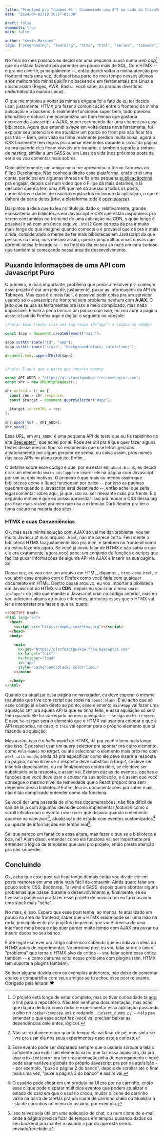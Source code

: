```yaml
---
title: "Frontend pro Tabnews #1 | Consumindo uma API no Lado do Cliente"
date: "2024-04-02T18:30:37-03:00"

draft: false
comments: true
math: false

author: "Kevin Marques"
tags: ["programming", "learning", "htmx", "html", "series", "tabnews", "frontend"]
---
```


No final do mês passado eu decidi dar uma pequena pausa numa *web app*[^1] que
eu estava fazendo pra aprender um pouco mais de SQL, Go e HTMX -- e pra me
divertir, principalmente --, então decidi voltar a minha atenção pro frontend
mais uma vez, dediquei boa parte do meu tempo nesses últimos anos melhorando
minhas *skills* no backend e em ferramentais pra Linux e coisas assim (Regex,
AWK, Bash... você sabe, as paradas divertidas *underhated* do mundo Linux).

[^1]: O projeto está longe de estar completo, mas se tiver curiosidade ta [aqui](https://github.com/kevinmarquesp/go-postr)
o link para o repositório. Não tem nenhuma documentação, mas acho que da pra
deduzir como rodar e experimentar essa aplicação passando o olho no
`docker-compose.yml` e rodando `./insert_dummy.py --help` pra entender o que
esse script faz (você vai precisar baixar as dependências dele antes, lógico).

O que me motivou a voltar às minhas origens foi o fato de eu ter decido usar,
justamente, HTMX pra fazer a comunicação entre o frontend da minha aplicação e
o backend. E realmente funcionou super bem, tudo pareceu idiomático e natural,
me economizou um bom tempo que gastaria escrevendo Javascript + AJAX, super
recomendo dar uma chance pra essa biblioteca. Agora que entendi o *hype* em
volta dessa nova ferramenta, fui explorar seu potencial e me atualizar um pouco
no front pra não ficar tão pra trás -- Bem, pelo visto eu tinha realmente
perdido muita coisa, agora o CSS finalmente tem regras pra animar elementos
durante o *scroll* da página ou pra quando eles ficam visíveis pro usuário, e
também suporta a sintaxe de *nesting*, similar a um SASS ou um Less da vida
(nos próximos posts da série eu vou comentar mais sobre).

Coincidentemente, um amigo meio me apresentou o fórum Tabnews do Filipe
Deschamps. Não conhecia direito essa plataforma, então criei uma conta,
participei em algumas threads e fiz uma pequena [publicaçãozinha](https://www.tabnews.com.br/kevinmarquesp/fiz-um-scriptzinho-pra-me-ajudar-a-escrever-commits-com-emojis)
pra engajar, depois caí num vídeo que o Filipe dá mais detalhes, e lá descobri
que ela tem uma API que me dá acesso a todos os posts, comentários e dados de
usuário registrados no banco da aplicação, o que é dahora da parte deles
(*btw*, a plataforma toda é [*open source*](https://github.com/filipedeschamps/tabnews.com.br)).

Daí pintou a ideia que tu leu no título já: dado o, relativamente, grande
ecossistema de bibliotecas em Javascript e CSS que estão disponíveis pra serem
consumidas no frontend de uma aplicação via CDN, o quão longe é possível ir só
com um único arquivo `.html`? Com certeza dá pra ir muito mais longe do que
imaginei quando comecei e é provável que dê pra ir mais ainda, considerando o
meme de ter mais bibliotecas em Javascript do que pessoas na Índia, mas mesmo
assim, quero compartilhar umas coisas que aprendi nessa brincadeira -- no final
do dia eu sou só mais um cara curioso que também tá começando nessa área de
desenvolvimento.

## Puxando Informações de uma API com Javascript Puro

O primeiro, e mais importante, problema que preciso resolver pra começar esse
projeto é dar um jeito de, justamente, puxar as informações da API do Tabnews.
Mas esse é o mais fácil, é possível pedir coisa pra um servidor usando só o
Javascript no frontend sem problema nenhum com **AJAX**. O jeito que se usa as
ferramentas pra isso é meio complicado, mas nada impossível; E vale a pena
brincar um pouco com isso, eu vou abrir a página `about:blank` do Firefox aqui
e digitar o seguinte no console:

```js
//nota: Esse trecho cria uma tag <main id="app"> e coloca no <body>

const $app = document.createElement("main");

$app.setAttribute("id", "app");
$app.setAttribute("style", "background:black; color:lime;");

document.body.appendChild($app);


//nota: É aqui que a parte que importa começa

const API_ADDR = "https://qlrcfuxdfgwxkqe.free.beeceptor.com";
const xhr = new XMLHttpRequest();

xhr.onload = () => {
  const res = xhr.response;
  const $target = document.querySelector("#app");

  $target.innerHTML = res;
};

xhr.open("GET", API_ADDR);
xhr.send();
```

Essa URL, em `API_ADDR`, é uma pequena API de teste que eu fiz rapidinho no
site [Beecepter](https://beeceptor.com/)[^2], que achei por ai. Pode ser útil pra
ti que quer fazer alguns testes desse mesmo tipo, só recomendo que use 
letras geradas aleatoriamente por algum gerador de senha, ou coisa assim, pros
nomes das suas APIs no plano gratuito. Enfim...

[^2]: Não sei exatamente por quanto tempo ela vai ficar de pé, mas sinta-se
livre pra usar ela nos seus experimentos caso esteja curioso.

O detalhe sobre esse código é que, por eu estar em `about:blank`, eu decidi
criar um elemento `<main id="app">` e inserir ele na página com Javascript por
um ou dois motivos. O primeiro é que mais ou menos assim que bibliotecas como o
React funcionam por baixo -- por isso as páginas quebram quando o Javascript
está desativado --, então achei que seria legal comentar sobre aqui, já que
isso vai ser relevante mais pra frente. E o segundo motivo é que eu posso
aproveitar isso pra mudar o CSS dessa tag pra ficar mais visível pra mim que
usa a extensão Dark Reader pra ter o tema escuro na maioria dos sites.

### HTMX e suas Conveniências

Ok, mas essa minha solução com AJAX só vai me dar problema, vou ter muito
Javascript num arquivo `.html`, não me parece certo. Felizmente a biblioteca
HTMX faz justamente isso pra mim, e também no frontend como eu estou fazendo
agora. Se você já ouviu falar de HTMX e não sabia o que ele era exatamente,
agora você sabe: um conjunto de funções e scripts que facilita puxar
informações de alguma API via AJAX e inserir na sua página. Só.

Dessa vez, eu vou criar um arquivo em HTML, digamos... `htmx-demo.html`, e vou
abrir esse arquivo com o Firefox como você faria com qualquer documento em
HTML. Dentro desse arquivo, eu vou importar a biblioteca em Javascript do HTMX
via **CDN**, depois eu vou criar o meu `<main id="app">` do jeito que
mandei o Javascript criar no código anterior, mas eu vou adicionar alguns
atributos diferentes, atributos esses que o HTMX vai ler e interpretar pra
fazer o que eu quero:

```html
<!DOCTYPE html>
<html lang="en">
  <head>
    <script src="https://unpkg.com/htmx.org"></script>
  </head>
  <body>

    <main
      hx-get="https://qlrcfuxdfgwxkqe.free.beeceptor.com"
      hx-target="this"
      hx-trigger="load"
      id="app"
      style="background:black; color:lime;"
    ></main>

  </body>
</html>
```

Quando eu atualizar essa página no navegador, eu devo esperar o mesmo resultado
que tive com script que rodei na `about:blank`. E eu acho que só esse código já
é bem direto ao ponto, esse elemento `main#app` vai fazer uma aquisição `GET`
pra aquela API lá que eu tinha feito, e essa aquisição só será feita quando ele
for carregado no meu navegador -- se liga no `hx-trigger`. E esse `hx-target`
será o elemento que o HTMX vai usar pra colocar o que a API respondeu, no caso,
o `this` vai apontar para o próprio elemento que tá fazendo a aquisição.

Mas assim, isso é o *hello world* do HTMX, dá pra você ir bem mais longe que
isso. É possível usar um *query selector* pra apontar pra outro elemento, como
`#ola-mundo` no *target*, ou até selecionar o elemento mais próximo com
`next .ola-mundo`; ainda dá pra especificar como ele deve inserir a resposta na
página, como dizer se a resposta deve substituir o *target*, se deve ser
inserida depois/antes, ou no final/começo dentro dele, se ele deve ser
substituído pela resposta, e assim vai. Existem dúzias de eventos, opções e
funções que você deve usar e abusar na sua aplicação, e é assim que você
consegue o mesmo nível de reatividade que o React proporciona sem depender
dessa biblioteca! Enfim, leia as documentações pra saber mais, não é tão
complicado entender como ela funciona.

Se você der uma passada de olho nas documentações, não fica difícil de sair de
lá já com algumas ideias de como implementar *features* como o scroll infinito
com o evento `intersects` que dispara quando o elemento aparece na *view
port*[^3], atualização de estado com eventos customizados[^4] ou update de
informações em tempo real[^5].

[^3]: Esse evento pode ser disparado sempre que o usuário *scrollar* a tela o
suficiente pra exibir um elemento vazio que faz essa aquisição, dá pra usar o 
`hx-indicator` pra ter uma animaçãozinha de carregamento e você pode usar
variáveis globais do próprio Javascript pra por na aquisição -- por exemplo, 
"puxe a página 2 do banco", depois de scrollar até o final mais uma vez, "puxe
a página 3 do banco" e assim vai.

[^4]: O usuário pode clicar em um produto na UI pra por no carrinho, então esse
clique pode disparar múltiplos eventos que podem atualizar o estado do card em
que o usuário clicou, mudar o ícone de carrinho vazio na barra de tarefas pra
um ícone de carrinho cheio ou atualizar a lista de carrinhos no menu do
usuário, por exemplo.

[^5]: Isso talvez seja útil em uma aplicação de chat, ou num clone de e-mail,
onde a página precisa ficar de tempos em tempos puxando dados do seu backend
pra manter o usuário a par do que está sendo enviado/recebido.

Sei que pareço um fanático a essa altura, mas fazer o que se a biblioteca é
boa, né? Além disso, entender como ela funciona vai ser importante pra entender
a lógica de templates que usei pro projeto, então presta atenção pra não se
perder.

## Concluindo

Ok, acho que esse post vai ficar longo demais então vou dividir ele em posts
menores em uma série mais fácil de consumir. Ainda quero falar um pouco sobre
CSS, Bootstrap, Tailwind e SASS, depois quero abordar alguns problemas que
passei durante o desenvolvimento e, finalmente, se eu tivesse a paciência pra
fazer esse projeto de novo como eu faria usando uma *stack* mais "séria".

No mais, é isso. Espero que esse post tenha, ao menos, te atualizado um pouco
na área do frontend, saber que o HTMX existe pode ser uma mão na roda,
principalmente pra projetos pequenos que você precisa de uma interface meia
boca e não quer perder muito tempo com AJAX pra puxar ou inserir dados no seu
banco.

É até legal escrever um artigo sobre isso sabendo que eu odiava a ideia do
HTMX antes de experimentar. No próximo post eu vou falar sobre o único
"problema" que torna o HTMX alvo de crítica -- vou falar sobre essa crítica
também -- e como dar uma volta nesse problema com plugins (sim, HTMX tem
suporte a plugins também).

Se tiver alguma dúvida com os exemplos anteriores, não deixe de comentar
abaixo e compartilhe com seus amigos se tu achou esse post relevante. Obrigado
pela leitura! ❤️

<!--TODO: Escrever sobre o servidor responder em HTML-->
<!--TODO: Comentar sobre semântica e tags vazias no código-->
<!--TODO: Escrever um post sobre inline styles/scripts (bootstrap & css)-->
